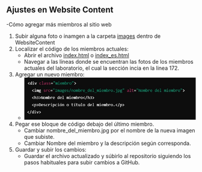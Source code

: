 ## Ajustes en Website Content
-Cómo agregar más miembros al sitio web
  1. Subir alguna foto o inamgen a la carpeta [images](https://github.com/LaboratorioSaludVisual/LabSaludVisual/tree/main/WebsiteContent/images) dentro de WebsiteContent
  3.	Localizar el código de los miembros actuales:
        *	Abrir el archivo [index.html](https://github.com/LaboratorioSaludVisual/LabSaludVisual/blob/main/index.html) o [index_es.html](https://github.com/LaboratorioSaludVisual/LabSaludVisual/blob/main/index_es.html)
        *	Navegar a las líneas donde se encuentran las fotos de los miembros actuales del laboratorio, el cual la sección incia en la linea 172.
  4.	Agregar un nuevo miembro:
        *	![Código del miembro](images/codigo_miembro.jpg)
  5. Pegar ese bloque de código debajo del último miembro.
        *	Cambiar nombre_del_miembro.jpg por el nombre de la nueva imagen que subiste.
        *	Cambiar Nombre del miembro y la descripción según corresponda.
  6.	Guardar y subir los cambios:
         *	Guardar el archivo actualizado y súbirlo al repositorio siguiendo los pasos habituales para subir cambios a GitHub.
